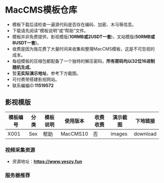 # MacCMS模板仓库
- 模板下载后请检查一遍源代码是否存在编码、加密、木马等信息。
- 下载请先阅读“模板说明”或“帮助”文件。
- 模板并非免费提供，影视模版(**10RMB或2USDT一套**)，叉站模版(**50RMB或8USDT一套**)。
- 收费是因为我花费了大量时间来收集和整理MacCMS模板，这是不可忽视的成本。
- 每组模板的压缩包都配备了一个独特的解压密码，**所有密码均以32位16进制随机生成**。
- 暂**无实际演示地址**，参考下方截图。
- 可付费带搭建影视网站。
- 联系蝙蝠iD:**11519572**

## 影视模版
|模板编号|分类|模板说明|使用版本|收费收费|演示截图|下地链接|
|-|-|-|-|-|-|-|
|X001|Sex|帮助|MacCMS10|否|images|download|

### 视频采集资源
- 资源地址：**https://www.yeszy.fun**

### 服务器推荐
